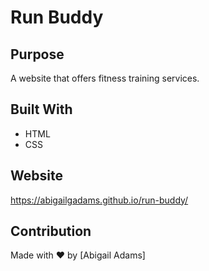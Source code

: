 # Run Buddy

## Purpose
A website that offers fitness training services.

## Built With
* HTML
* CSS

## Website
https://abigailgadams.github.io/run-buddy/

## Contribution
Made with ❤️ by [Abigail Adams]
